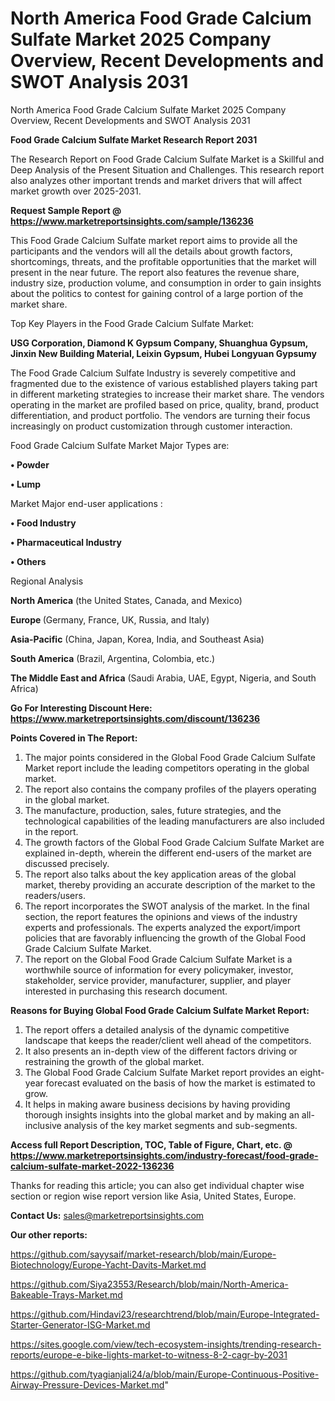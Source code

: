 # North America Food Grade Calcium Sulfate Market 2025 Company Overview, Recent Developments and SWOT Analysis 2031
 North America Food Grade Calcium Sulfate Market 2025 Company Overview, Recent Developments and SWOT Analysis 2031

<strong>Food Grade Calcium Sulfate Market Research Report 2031</strong>

The Research Report on Food Grade Calcium Sulfate Market is a Skillful and Deep Analysis of the Present Situation and Challenges. This research report also analyzes other important trends and market drivers that will affect market growth over 2025-2031.

<strong>Request Sample Report @ <a href=https://www.marketreportsinsights.com/sample/136236>https://www.marketreportsinsights.com/sample/136236</a></strong>

This Food Grade Calcium Sulfate market report aims to provide all the participants and the vendors will all the details about growth factors, shortcomings, threats, and the profitable opportunities that the market will present in the near future. The report also features the revenue share, industry size, production volume, and consumption in order to gain insights about the politics to contest for gaining control of a large portion of the market share.

Top Key Players in the Food Grade Calcium Sulfate Market:

<strong>USG Corporation, Diamond K Gypsum Company, Shuanghua Gypsum, Jinxin New Building Material, Leixin Gypsum, Hubei Longyuan Gypsumy</strong>

The Food Grade Calcium Sulfate Industry is severely competitive and fragmented due to the existence of various established players taking part in different marketing strategies to increase their market share. The vendors operating in the market are profiled based on price, quality, brand, product differentiation, and product portfolio. The vendors are turning their focus increasingly on product customization through customer interaction.

Food Grade Calcium Sulfate Market Major Types are:

<strong>• Powder

• Lump</strong>

Market Major end-user applications :

<strong>• Food Industry

• Pharmaceutical Industry

• Others</strong>

Regional Analysis

</u><strong><b>North America</b></strong> (the United States, Canada, and Mexico)

<strong><b>Europe </b></strong>(Germany, France, UK, Russia, and Italy)

<strong><b>Asia-Pacific</b></strong> (China, Japan, Korea, India, and Southeast Asia)

<strong><b>South America</b></strong> (Brazil, Argentina, Colombia, etc.)

<strong><b>The Middle East and Africa</b></strong> (Saudi Arabia, UAE, Egypt, Nigeria, and South Africa)

<strong>Go For Interesting Discount Here: <a href=https://www.marketreportsinsights.com/discount/136236>https://www.marketreportsinsights.com/discount/136236</a></strong>

<strong>Points Covered in The Report:</strong>
<ol>
  <li>The major points considered in the Global Food Grade Calcium Sulfate Market report include the leading competitors operating in the global market.</li>
  <li>The report also contains the company profiles of the players operating in the global market.</li>
  <li>The manufacture, production, sales, future strategies, and the technological capabilities of the leading manufacturers are also included in the report.</li>
  <li>The growth factors of the Global Food Grade Calcium Sulfate Market are explained in-depth, wherein the different end-users of the market are discussed precisely.</li>
  <li>The report also talks about the key application areas of the global market, thereby providing an accurate description of the market to the readers/users.</li>
  <li>The report incorporates the SWOT analysis of the market. In the final section, the report features the opinions and views of the industry experts and professionals. The experts analyzed the export/import policies that are favorably influencing the growth of the Global Food Grade Calcium Sulfate Market.</li>
  <li>The report on the Global Food Grade Calcium Sulfate Market is a worthwhile source of information for every policymaker, investor, stakeholder, service provider, manufacturer, supplier, and player interested in purchasing this research document.</li>
</ol>
<strong>Reasons for Buying Global Food Grade Calcium Sulfate Market Report:</strong>

<ol>
  <li>The report offers a detailed analysis of the dynamic competitive landscape that keeps the reader/client well ahead of the competitors.</li>
  <li>It also presents an in-depth view of the different factors driving or restraining the growth of the global market.</li>
  <li>The Global Food Grade Calcium Sulfate Market report provides an eight-year forecast evaluated on the basis of how the market is estimated to grow.</li>
  <li>It helps in making aware business decisions by having providing thorough insights insights into the global market and by making an all-inclusive analysis of the key market segments and sub-segments.</li>
</ol>
<strong>Access full Report Description, TOC, Table of Figure, Chart, etc. @ <a href=https://www.marketreportsinsights.com/industry-forecast/food-grade-calcium-sulfate-market-2022-136236>https://www.marketreportsinsights.com/industry-forecast/food-grade-calcium-sulfate-market-2022-136236</a></strong>


Thanks for reading this article; you can also get individual chapter wise section or region wise report version like Asia, United States, Europe.

<strong>Contact Us:</strong>
sales@marketreportsinsights.com

<strong>Our other reports:</strong>

<a href=https://github.com/sayysaif/market-research/blob/main/Europe-Biotechnology/Europe-Yacht-Davits-Market.md>https://github.com/sayysaif/market-research/blob/main/Europe-Biotechnology/Europe-Yacht-Davits-Market.md</a>

<a href=https://github.com/Siya23553/Research/blob/main/North-America-Bakeable-Trays-Market.md>https://github.com/Siya23553/Research/blob/main/North-America-Bakeable-Trays-Market.md</a>

<a href=https://github.com/Hindavi23/researchtrend/blob/main/Europe-Integrated-Starter-Generator-ISG-Market.md>https://github.com/Hindavi23/researchtrend/blob/main/Europe-Integrated-Starter-Generator-ISG-Market.md</a>

<a href=https://sites.google.com/view/tech-ecosystem-insights/trending-research-reports/europe-e-bike-lights-market-to-witness-8-2-cagr-by-2031>https://sites.google.com/view/tech-ecosystem-insights/trending-research-reports/europe-e-bike-lights-market-to-witness-8-2-cagr-by-2031</a>

<a href=https://github.com/tyagianjali24/a/blob/main/Europe-Continuous-Positive-Airway-Pressure-Devices-Market.md>https://github.com/tyagianjali24/a/blob/main/Europe-Continuous-Positive-Airway-Pressure-Devices-Market.md</a>"
